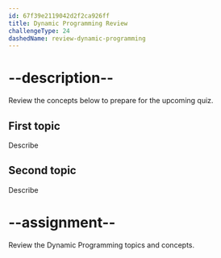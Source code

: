 ```yaml
---
id: 67f39e2119042d2f2ca926ff
title: Dynamic Programming Review
challengeType: 24
dashedName: review-dynamic-programming
---
```


# --description--

Review the concepts below to prepare for the upcoming quiz.

## First topic

Describe

## Second topic

Describe

# --assignment--

Review the Dynamic Programming topics and concepts.
